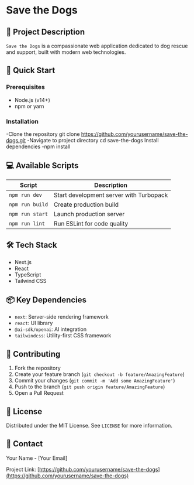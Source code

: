 # Save the Dogs

## 🐶 Project Description

`Save the Dogs` is a compassionate web application dedicated to dog rescue and support, built with modern web technologies.

## 🚀 Quick Start

### Prerequisites
- Node.js (v14+)
- npm or yarn

### Installation

-Clone the repository
git clone https://github.com/yourusername/save-the-dogs.git
-Navigate to project directory
cd save-the-dogs
Install dependencies
-npm install



## 💻 Available Scripts

| Script | Description |
|--------|-------------|
| `npm run dev` | Start development server with Turbopack |
| `npm run build` | Create production build |
| `npm run start` | Launch production server |
| `npm run lint` | Run ESLint for code quality |

## 🛠 Tech Stack

- Next.js
- React
- TypeScript
- Tailwind CSS

## 📦 Key Dependencies

- `next`: Server-side rendering framework
- `react`: UI library
- `@ai-sdk/openai`: AI integration
- `tailwindcss`: Utility-first CSS framework

## 🤝 Contributing

1. Fork the repository
2. Create your feature branch (`git checkout -b feature/AmazingFeature`)
3. Commit your changes (`git commit -m 'Add some AmazingFeature'`)
4. Push to the branch (`git push origin feature/AmazingFeature`)
5. Open a Pull Request

## 📄 License

Distributed under the MIT License. See `LICENSE` for more information.

## 🐾 Contact

Your Name - [Your Email]

Project Link: [https://github.com/yourusername/save-the-dogs](https://github.com/yourusername/save-the-dogs)
